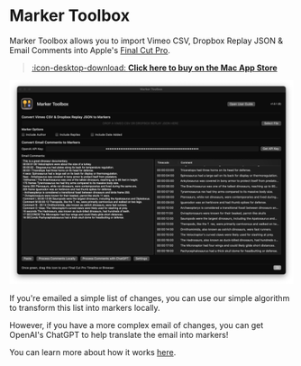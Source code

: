 # Marker Toolbox

Marker Toolbox allows you to import Vimeo CSV, Dropbox Replay JSON & Email Comments into Apple's [Final Cut Pro](https://www.apple.com/final-cut-pro/).

> [:icon-desktop-download: **Click here to buy on the Mac App Store**](https://apps.apple.com/us/app/marker-toolbox/id6446810965)

![_Screenshot of Marker Toolbox_](static/homepage.png)

If you're emailed a simple list of changes, you can use our simple algorithm to transform this list into markers locally.

However, if you have a more complex email of changes, you can get OpenAI's ChatGPT to help translate the email into markers!

You can learn more about how it works [here](https://markertoolbox.io/how-to-use/).